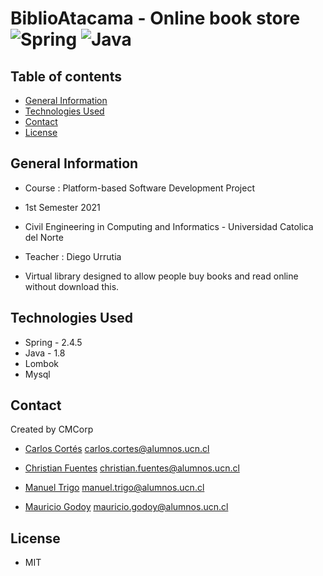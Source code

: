 # BiblioAtacama - Online book store <img alt="Spring" src="https://img.shields.io/badge/Spring-2.4.5-brightgreen"/> <img alt="Java" src="https://img.shields.io/badge/Java-1.8-brightgreen"/>

## Table of contents
  * [General Information](#general-information)
  * [Technologies Used](#technologies-used)
  * [Contact](#contact)
  * [License](#license)

## General Information
- Course : Platform-based Software Development Project 
- 1st Semester 2021
- Civil Engineering in Computing and Informatics - Universidad Catolica del Norte
- Teacher : Diego Urrutia


- Virtual library designed to allow people buy books and read online without download this.

## Technologies Used
- Spring - 2.4.5
- Java   - 1.8
- Lombok
- Mysql

## Contact
Created by CMCorp

- [Carlos Cortés](https://github.com/ccortes12) carlos.cortes@alumnos.ucn.cl

- [Christian Fuentes](https://github.com/Christian-FB) christian.fuentes@alumnos.ucn.cl

- [Manuel Trigo](https://github.com/ManuelAlejandro20) manuel.trigo@alumnos.ucn.cl

- [Mauricio Godoy](https://github.com/MauroGM037) mauricio.godoy@alumnos.ucn.cl

## License

- MIT
